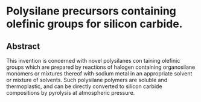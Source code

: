 # Polysilane precursors containing olefinic groups for silicon carbide.

## Abstract
This invention is concerned with novel polysilanes con taining olefinic groups which are prepared by reactions of halogen containing organosilane monomers or mixtures thereof with sodium metal in an appropriate solvent or mixture of solvents. Such polysilane polymers are soluble and thermoplastic, and can be directly converted to silicon carbide compositions by pyrolysis at atmospheric pressure.